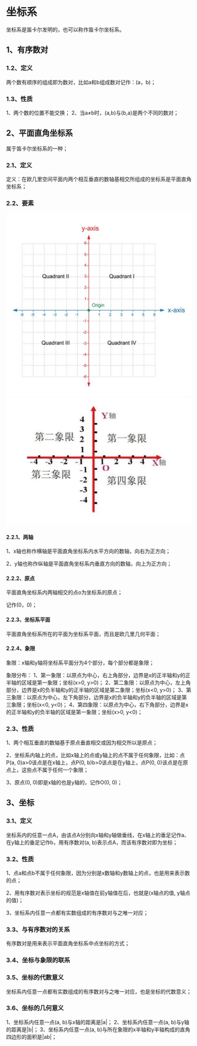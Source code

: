 # 坐标系
坐标系是笛卡尔发明的，也可以称作笛卡尔坐标系。

## 1、有序数对
### 1.2、定义
两个数有顺序的组成即为数对，比如a和b组成数对记作：(a，b)；

### 1.3、性质
1、两个数的位置不能交换；
2、当a$\ne$b时，(a,b)与(b,a)是两个不同的数对；

## 2、平面直角坐标系
属于笛卡尔坐标系的一种；

### 2.1、定义
定义：在欧几里空间平面内两个相互垂直的数轴基相交所组成的坐标系是平面直角坐标系；

### 2.2、要素
![](../images/笛卡尔坐标系1.png)
![](../images/笛卡尔坐标系2.png)

#### 2.2.1、两轴
1、x轴也称作横轴是平面直角坐标系内水平方向的数轴，向右为正方向；

2、y轴也称作纵轴是平面直角坐标系内垂直方向的数轴，向上为正方向；

#### 2.2.2、原点
平面直角坐标系内两轴相交的点o为坐标系的原点；

记作(0，0)；

#### 2.2.3、坐标系平面
平面直角坐标系所在的平面为坐标系平面，而且是欧几里几何平面；

#### 2.2.4、象限
象限：x轴和y轴将坐标系平面分为4个部分，每个部分都是象限；

象限分布：
1、第一象限：以原点为中心，右上角部分，边界是x的正半轴和y的正半轴的区域是第一象限；坐标(x>0, y>0)；
2、第二象限：以原点为中心，左上角部分，边界是x的负半轴和y的正半轴的区域是第二象限；坐标(x<0, y>0)；
3、第三象限：以原点为中心，左下角部分，边界是x的负半轴和y的负半轴的区域是第三象限；坐标(x<0, y<0)；
4、第四象限：以原点为中心，右下角部分，边界是x的正半轴和y的负半轴的区域是第一象限；坐标(x>0, y<0)；

### 2.3、性质
1、两个相互垂直的数轴基于原点垂直相交或因为相交所以是原点；

2、坐标系内轴上的点，比如x轴上的点或y轴上的点不属于任何象限，比如：点P(a, 0)a>0该点是在x轴上，点P(0, b)b>0该点是在y轴上，点P(0, 0)该点是在原点上，这些点不属于任何一个象限；

3、原点(0, 0)即是x轴的也是y轴的，记作O(0, 0)；


## 3、坐标
### 3.1、定义
坐标系内的任意一点A，由该点A分别向x轴和y轴做垂线，在x轴上的垂足记作a、在y轴上的垂足记作b，用有序数对(a, b)表示点A，而该有序数对即为坐标；

### 3.2、性质
1、点a和点b不属于任何象限，因为分别是x数轴和y数轴上的点，也是用来表示数的点；

2、用有序数对表示坐标的规范是x轴值在前y轴值在后，也就是(x轴点的值, y轴点的值)；

3、坐标系内任意一点都有实数组成的有序数对与之唯一对应；

### 3.3、与有序数对的关系
有序数对是用来表示平面直角坐标系中点坐标的方式；

### 3.4、坐标与象限的联系

### 3.5、坐标的代数意义
坐标系内任意一点都有实数组成的有序数对与之唯一对应，也是坐标的代数意义；

### 3.6、坐标的几何意义
1、坐标系内任意一点(a, b)与x轴的距离是|a|；
2、坐标系内任意一点(a, b)与y轴的距离是|b|；
3、坐标系内任意一点(a, b)与所在象限的x半轴和y半轴构成的直角四边形的面积是|ab|；
